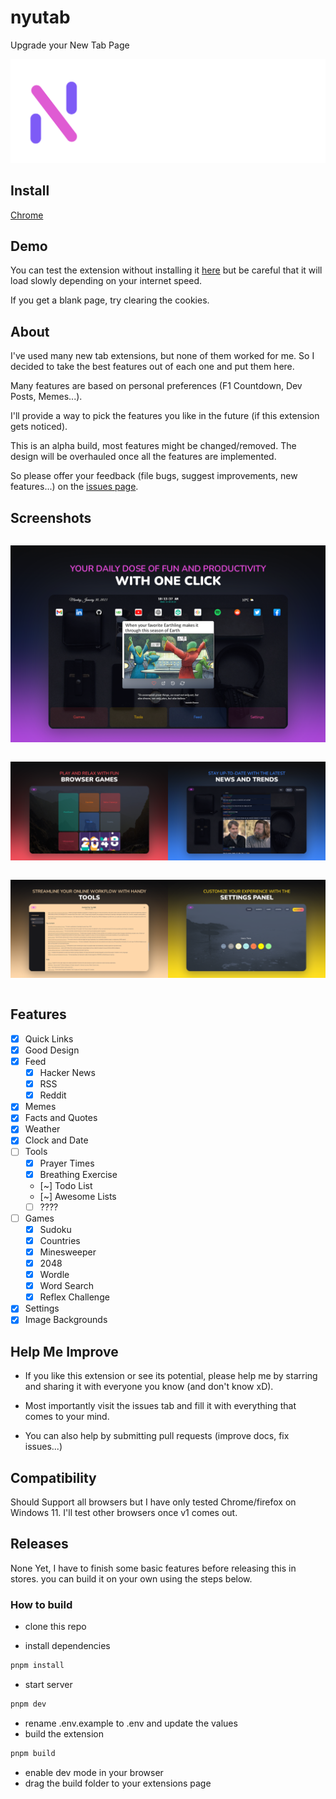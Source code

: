# nyutab

Upgrade your New Tab Page

![logo](./.github/Assets/nyutab-light.svg)

## Install

[Chrome](https://chrome.google.com/webstore/detail/nyutab/eiikkbmeemdhfgeihpcfaackfofhpebi)

## Demo

You can test the extension without installing it [here](https://nyutab.vercel.app/) but be careful that it will load slowly depending on your internet speed.

If you get a blank page, try clearing the cookies.

## About

I've used many new tab extensions, but none of them worked for me. So I decided to take the best features out of each one and put them here.

Many features are based on personal preferences (F1 Countdown, Dev Posts, Memes...).

I'll provide a way to pick the features you like in the future (if this extension gets noticed).

This is an alpha build, most features might be changed/removed. The design will be overhauled once all the features are implemented.

So please offer your feedback (file bugs, suggest improvements, new features...) on the [issues page](https://github.com/mohamedbechirmejri/nyutab/issues).

## Screenshots

<div style="display:grid; grid-template-columns: repeat(2, 1fr)">

<div style="text-align:center; grid-column: 1 / 3">

![screenshot](./.github/Assets/screenshots/1.png)

</div>

![screenshot](./.github/Assets/screenshots/2.png)

![screenshot](./.github/Assets/screenshots/3.png)

![screenshot](./.github/Assets/screenshots/4.png)

![screenshot](./.github/Assets/screenshots/5.png)

</div>

## Features

- [x] Quick Links
- [x] Good Design
- [x] Feed
  - [x] Hacker News
  - [x] RSS
  - [x] Reddit
- [x] Memes
- [x] Facts and Quotes
- [x] Weather
- [x] Clock and Date
- [ ] Tools
  - [x] Prayer Times
  - [x] Breathing Exercise
  - [~] Todo List
  - [~] Awesome Lists
  - [ ] ????
- [ ] Games
  - [x] Sudoku
  - [x] Countries
  - [x] Minesweeper
  - [x] 2048
  - [x] Wordle
  - [x] Word Search
  - [x] Reflex Challenge
- [x] Settings
- [x] Image Backgrounds

## Help Me Improve

- If you like this extension or see its potential, please help me by starring and sharing it with everyone you know (and don't know xD).

- Most importantly visit the issues tab and fill it with everything that comes to your mind.

- You can also help by submitting pull requests (improve docs, fix issues...)

## Compatibility

Should Support all browsers but I have only tested Chrome/firefox on Windows 11. I'll test other browsers once v1 comes out.

## Releases

None Yet, I have to finish some basic features before releasing this in stores. you can build it on your own using the steps below.

### How to build

- clone this repo

- install dependencies

```bash
pnpm install
```

- start server

```bash
pnpm dev
```

- rename .env.example to .env and update the values
- build the extension

```bash
pnpm build
```

- enable dev mode in your browser
- drag the build folder to your extensions page
